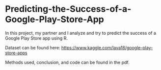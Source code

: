 # Predicting-the-Success-of-a-Google-Play-Store-App

In this project, my partner and I analyze and try to predict the success of a Google Play Store app using R.

Dataset can be found here: https://www.kaggle.com/lava18/google-play-store-apps

Methods used, conclusion, and code can be found in the pdf.
